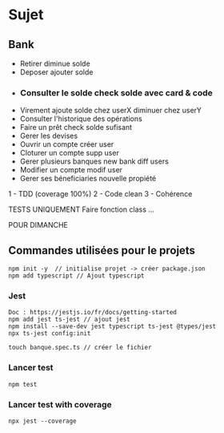 # Sujet 

## Bank
- Retirer                                   diminue solde
- Deposer                                   ajouter solde
- ### Consulter le solde                      check solde avec card & code
- Virement                                  ajoute solde chez userX diminuer chez userY
- Consulter l'historique des opérations     
- Faire un prêt                             check solde sufisant
- Gerer les devises                         
- Ouvrir un compte                          créer user
- Cloturer un compte                        supp user
- Gerer plusieurs banques                   new bank diff users
- Modifier un compte                        modif user
- Gerer ses béneficiaries                   nouvelle propiété 

1 - TDD (coverage 100%)
2 - Code clean
3 - Cohérence

TESTS UNIQUEMENT
Faire fonction class ...

POUR DIMANCHE

## Commandes utilisées pour le projets
    npm init -y  // initialise projet -> créer package.json
    npm add typescript // Ajout typescript

### Jest
    Doc : https://jestjs.io/fr/docs/getting-started
    npm add jest ts-jest // ajout jest
    npm install --save-dev jest typescript ts-jest @types/jest
    npx ts-jest config:init

    touch banque.spec.ts // créer le fichier

### Lancer test
    npm test

### Lancer test with coverage
    npx jest --coverage

